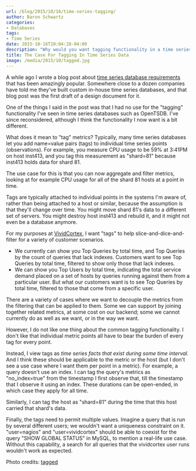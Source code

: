 ```yaml
---
url: /blog/2015/10/16/time-series-tagging/
author: Baron Schwartz
categories:
- Databases
tags:
- Time Series
date: 2015-10-16T20:04:28-04:00
description: "Why would you want tagging functionality in a time series database?"
title: The Case For Tagging In Time Series Data
image: /media/2015/10/tagged.jpg
---
```


A while ago I wrote a blog post about [time series database
requirements](/blog/2014/06/08/time-series-database-requirements/) that has been
amazingly popular. Somewhere close to a dozen companies have told me they've
built custom in-house time series databases, and that blog post was the first
draft of a design document for it.

One of the things I said in the post was that I had no use for the "tagging"
functionality I've seen in time series databases such as OpenTSDB. I've since
reconsidered, although I think the functionality I now want is a bit different.

<!--more-->

What does it mean to "tag" metrics? Typically, many time series databases let
you add name=value pairs (tags) to individual time series points (observations).
For example, you measure CPU usage to be 59% at 3:41PM on host inst413, and you tag
this measurement as "shard=81" because inst413 holds data for shard 81.

The use case for this is that you can now aggregate and filter metrics, looking
at for example CPU usage for all of the shard 81 hosts at a point in time.

Tags are typically attached to individual points in the systems I'm aware of,
rather than being attached to a host or similar, because the assumption is that
they'll change over time. You might move shard 81's data to a different set of
servers. You might destroy host inst413 and rebuild it, and it might not even be
a database anymore.

For my purposes at [VividCortex](https://www.vividcortex.com/), I want "tags" to
help slice-and-dice-and-filter for a variety of customer scenarios.

- We currently can show you Top Queries by total time, and Top Queries by the
  count of queries that lack indexes. Customers want to see Top
  Queries by total time, filtered to show only those that lack indexes.
- We can show you Top Users by total time, indicating the total service demand
  placed on a set of hosts by queries running against them from a particular
  user. But what our customers want is to see Top Queries by total time,
  filtered to those that come from a specific user.

There are a variety of cases where we want to decouple the metrics from the
filtering that can be applied to them. Some we can support by joining together
related metrics, at some cost on our backend; some we cannot currently do as
well as we want, or in the way we want.

However, I do not like one thing about the common tagging functionality. I don't
like that individual metric points all have to bear the burden of every tag for
every point.

Instead, I view tags as *time series facts that exist during some time
interval.* And I think these should be applicable to the metric or the host (but
I don't see a use case where I want them per point in a metric). For example, 
a query doesn't use an index. I can tag the query's metrics as "no_index=true"
from the timestamp I first observe that, till the timestamp that I observe it
using an index. These durations can be open-ended, in which case they apply for
all time.

Similarly, I can tag the host as "shard=81" during the time that this host
carried that shard's data.

Finally, the tags need to permit multiple values. Imagine a query that is run by
several different users; we wouldn't want a uniqueness constraint on it.
"user=nagios" and "user=vividcortex" should be able to coexist for the query
"SHOW GLOBAL STATUS" in MySQL, to mention a real-life use case. Without this
capability, a search for all queries that the vividcortex user runs wouldn't
work as expected.

Photo credits: [tagged](https://www.flickr.com/photos/jdhancock/3814523970/)
